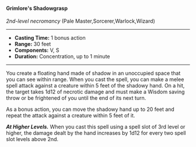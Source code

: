 #### Grimlore's Shadowgrasp
*2nd-level necromancy* (Pale Master,Sorcerer,Warlock,Wizard)
___
- **Casting Time:** 1 bonus action
- **Range:** 30 feet
- **Components:** V, S
- **Duration:** Concentration, up to 1 minute
---
You create a floating hand made of shadow in an unoccupied space that you can see within range. When you cast the spell, you can make a melee spell attack against a creature within 5 feet of the shadowy hand. On a hit, the target takes 1d12 of necrotic damage and must make a Wisdom saving throw or be frightened of you until the end of its next turn.

As a bonus action, you can move the shadowy hand up to 20 feet and repeat the attack against a creature within 5 feet of it.

***At Higher Levels.*** When you cast this spell using a spell slot of 3rd level or higher, the damage dealt by the hand increases by 1d12 for every two spell slot levels above 2nd.